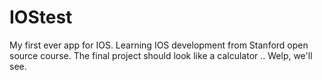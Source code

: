 # IOStest
My first ever app for IOS. Learning IOS development from Stanford open source course. The final project should look like a calculator .. Welp, we'll see.
